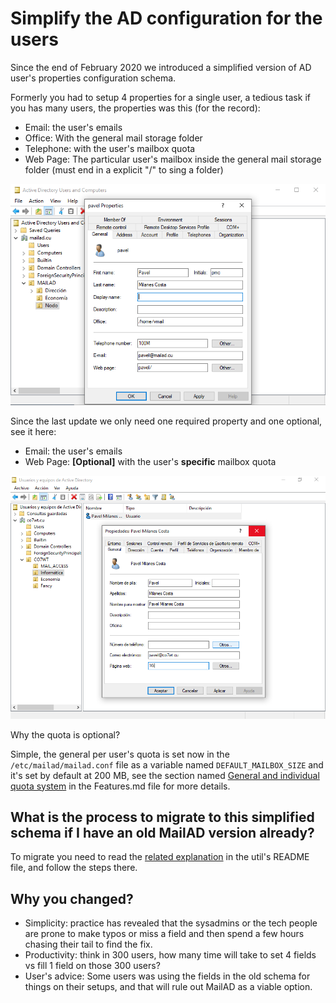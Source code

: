 # Simplify the AD configuration for the users

Since the end of February 2020 we introduced a simplified version of AD user's properties configuration schema.

Formerly you had to setup 4 properties for a single user, a tedious task if you has many users, the properties was this (for the record):

- Email: the user's emails
- Office: With the general mail storage folder
- Telephone: with the user's mailbox quota
- Web Page: The particular user's mailbox inside the general mail storage folder (must end in a explicit "/" to sing a folder)

![admin use details old](imgs/admin_user_details_old.png)

Since the last update we only need one required property and one optional, see it here:

- Email: the user's emails
- Web Page: **[Optional]** with the user's **specific** mailbox quota

![admin use details new](imgs/admin_user_details.png)

Why the quota is optional?

Simple, the general per user's quota is set now in the `/etc/mailad/mailad.conf` file as a variable named `DEFAULT_MAILBOX_SIZE` and it's set by default at 200 MB, see the section named [General and individual quota system](Features.md#general-and-individual-quota-system) in the Features.md file for more details.

## What is the process to migrate to this simplified schema if I have an old MailAD version already?

To migrate you need to read the [related explanation](utils/README.md#upgrade-to-the-simplified-ad-configuration) in the util's README file, and follow the steps there.

## Why you changed?

- Simplicity: practice has revealed that the sysadmins or the tech people are prone to make typos or miss a field and then spend a few hours chasing their tail to find the fix.
- Productivity: think in 300 users, how many time will take to set 4 fields vs fill 1 field on those 300 users?
- User's advice: Some users was using the fields in the old schema for things on their setups, and that will rule out MailAD as a viable option.
